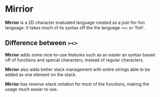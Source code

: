 # Mirrior
**Mirrior** is a 2D character evaluated language created as a just-for-fun language. It takes much of its syntax off the the language `><>` or 'fish'. 

## Difference between `><>`

**Mirrior** adds some nice-to-use features such as an easier an syntax based off of functions and special characters, instead of regular characters.

**Mirrior** also adds better stack management with entire strings able to be added as one element on the stack.

**Mirrior** has reverse-stack notation for most of the functions, making the usage much easier to use. 